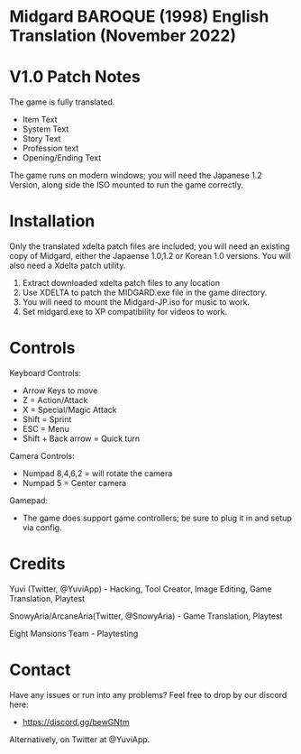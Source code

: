# Midgard BAROQUE (1998) English Translation (November 2022) #

# V1.0 Patch Notes #
The game is fully translated.
*  Item Text
*  System Text
*  Story Text
*  Profession text
*  Opening/Ending Text

The game runs on modern windows; you will need the Japanese 1.2 Version, along side the ISO mounted to run the game correctly.

# Installation #
Only the translated xdelta patch files are included; you will need an existing copy of Midgard, either the Japaense 1.0,1.2 or Korean 1.0 versions.
You will also need a Xdelta patch utility.

1. Extract downloaded xdelta patch files to any location
2. Use XDELTA to patch the MIDGARD.exe file in the game directory.
3. You will need to mount the Midgard-JP.iso for music to work.
4. Set midgard.exe to XP compatibility for videos to work.

# Controls #
Keyboard Controls:

- Arrow Keys to move
- Z =  Action/Attack
- X = Special/Magic Attack
- Shift = Sprint
- ESC = Menu
- Shift + Back arrow = Quick turn

Camera Controls:

- Numpad 8,4,6,2 = will rotate the camera
- Numpad 5 = Center camera

Gamepad:
- The game does support game controllers; be sure to plug it in and setup via config.

# Credits #
Yuvi (Twitter, @YuviApp) - Hacking, Tool Creator, Image Editing, Game Translation, Playtest

SnowyAria/ArcaneAria(Twitter, @SnowyAria) - Game Translation, Playtest

Eight Mansions Team - Playtesting

# Contact #
Have any issues or run into any problems? Feel free to drop by our discord here:
*  https://discord.gg/bewGNtm

Alternatively, on Twitter at @YuviApp.
